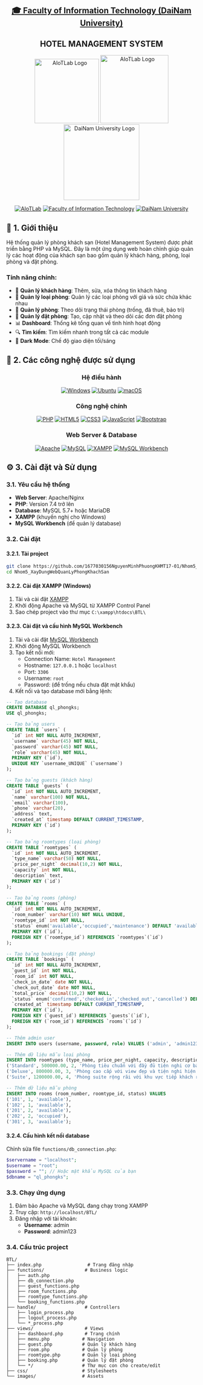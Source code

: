 <h2 align="center">
    <a href="https://dainam.edu.vn/vi/khoa-cong-nghe-thong-tin">
    🎓 Faculty of Information Technology (DaiNam University)
    </a>
</h2>
<h2 align="center">
    HOTEL MANAGEMENT SYSTEM
</h2>
<div align="center">
    <p align="center">
        <img src="docs/logo/aiotlab_logo.png" alt="AIoTLab Logo" width="170"/>
        <img src="docs/logo/fitdnu_logo.png" alt="AIoTLab Logo" width="180"/>
        <img src="docs/logo/dnu_logo.png" alt="DaiNam University Logo" width="200"/>
    </p>

[![AIoTLab](https://img.shields.io/badge/AIoTLab-green?style=for-the-badge)](https://www.facebook.com/DNUAIoTLab)
[![Faculty of Information Technology](https://img.shields.io/badge/Faculty%20of%20Information%20Technology-blue?style=for-the-badge)](https://dainam.edu.vn/vi/khoa-cong-nghe-thong-tin)
[![DaiNam University](https://img.shields.io/badge/DaiNam%20University-orange?style=for-the-badge)](https://dainam.edu.vn)

</div>

## 📖 1. Giới thiệu
Hệ thống quản lý phòng khách sạn (Hotel Management System) được phát triển bằng PHP và MySQL. Đây là một ứng dụng web hoàn chỉnh giúp quản lý các hoạt động của khách sạn bao gồm quản lý khách hàng, phòng, loại phòng và đặt phòng.

### Tính năng chính:
- 👥 **Quản lý khách hàng**: Thêm, sửa, xóa thông tin khách hàng
- 🏨 **Quản lý loại phòng**: Quản lý các loại phòng với giá và sức chứa khác nhau
- 🚪 **Quản lý phòng**: Theo dõi trạng thái phòng (trống, đã thuê, bảo trì)
- 📅 **Quản lý đặt phòng**: Tạo, cập nhật và theo dõi các đơn đặt phòng
- 📊 **Dashboard**: Thống kê tổng quan về tình hình hoạt động
- 🔍 **Tìm kiếm**: Tìm kiếm nhanh trong tất cả các module 
- 🌙 **Dark Mode**: Chế độ giao diện tối/sáng

## 🔧 2. Các công nghệ được sử dụng
<div align="center">

### Hệ điều hành
[![Windows](https://img.shields.io/badge/Windows-0078D6?style=for-the-badge&logo=windows&logoColor=white)](https://www.microsoft.com/en-us/windows/)
[![Ubuntu](https://img.shields.io/badge/Ubuntu-E95420?style=for-the-badge&logo=ubuntu&logoColor=white)](https://ubuntu.com/)
[![macOS](https://img.shields.io/badge/macOS-000000?style=for-the-badge&logo=apple&logoColor=white)](https://www.apple.com/macos/)

### Công nghệ chính
[![PHP](https://img.shields.io/badge/PHP-777BB4?style=for-the-badge&logo=php&logoColor=white)](https://www.php.net/)
[![HTML5](https://img.shields.io/badge/HTML5-E34F26?style=for-the-badge&logo=html5&logoColor=white)](https://developer.mozilla.org/en-US/docs/Web/HTML)
[![CSS3](https://img.shields.io/badge/CSS3-1572B6?style=for-the-badge&logo=css3&logoColor=white)](https://developer.mozilla.org/en-US/docs/Web/CSS)
[![JavaScript](https://img.shields.io/badge/JavaScript-F7DF1E?style=for-the-badge&logo=javascript&logoColor=black)](https://developer.mozilla.org/en-US/docs/Web/JavaScript)
[![Bootstrap](https://img.shields.io/badge/Bootstrap_5.3.3-563D7C?style=for-the-badge&logo=bootstrap&logoColor=white)](https://getbootstrap.com/)

### Web Server & Database
[![Apache](https://img.shields.io/badge/Apache-D22128?style=for-the-badge&logo=apache&logoColor=white)](https://httpd.apache.org/)
[![MySQL](https://img.shields.io/badge/MySQL-4479A1?style=for-the-badge&logo=mysql&logoColor=white)](https://www.mysql.com/)
[![XAMPP](https://img.shields.io/badge/XAMPP-FB7A24?style=for-the-badge&logo=xampp&logoColor=white)](https://www.apachefriends.org/)
[![MySQL Workbench](https://img.shields.io/badge/MySQL_Workbench-4479A1?style=for-the-badge&logo=mysql&logoColor=white)](https://dev.mysql.com/downloads/workbench/)

</div>

## ⚙️ 3. Cài đặt và Sử dụng

### 3.1. Yêu cầu hệ thống

- **Web Server**: Apache/Nginx
- **PHP**: Version 7.4 trở lên
- **Database**: MySQL 5.7+ hoặc MariaDB
- **XAMPP** (khuyến nghị cho Windows)
- **MySQL Workbench** (để quản lý database)

### 3.2. Cài đặt

#### 3.2.1. Tải project
```bash
git clone https://github.com/1677030156NguyenMinhPhuongKHMT17-01/Nhom5_XayDungWebQuanLyPhongKhachSan.git
cd Nhom5_XayDungWebQuanLyPhongKhachSan
```

#### 3.2.2. Cài đặt XAMPP (Windows)
1. Tải và cài đặt [XAMPP](https://www.apachefriends.org/download.html)
2. Khởi động Apache và MySQL từ XAMPP Control Panel
3. Sao chép project vào thư mục `C:\xampp\htdocs\BTL\`

#### 3.2.3. Cài đặt và cấu hình MySQL Workbench
1. Tải và cài đặt [MySQL Workbench](https://dev.mysql.com/downloads/workbench/)
2. Khởi động MySQL Workbench
3. Tạo kết nối mới:
   - Connection Name: `Hotel Management`
   - Hostname: `127.0.0.1` hoặc `localhost`
   - Port: `3306`
   - Username: `root`
   - Password: (để trống nếu chưa đặt mật khẩu)
4. Kết nối và tạo database mới bằng lệnh:

```sql
-- Tạo database
CREATE DATABASE ql_phongks;
USE ql_phongks;

-- Tạo bảng users
CREATE TABLE `users` (
  `id` int NOT NULL AUTO_INCREMENT,
  `username` varchar(45) NOT NULL,
  `password` varchar(45) NOT NULL,
  `role` varchar(45) NOT NULL,
  PRIMARY KEY (`id`),
  UNIQUE KEY `username_UNIQUE` (`username`)
);

-- Tạo bảng guests (khách hàng)
CREATE TABLE `guests` (
  `id` int NOT NULL AUTO_INCREMENT,
  `name` varchar(100) NOT NULL,
  `email` varchar(100),
  `phone` varchar(20),
  `address` text,
  `created_at` timestamp DEFAULT CURRENT_TIMESTAMP,
  PRIMARY KEY (`id`)
);

-- Tạo bảng roomtypes (loại phòng)
CREATE TABLE `roomtypes` (
  `id` int NOT NULL AUTO_INCREMENT,
  `type_name` varchar(50) NOT NULL,
  `price_per_night` decimal(10,2) NOT NULL,
  `capacity` int NOT NULL,
  `description` text,
  PRIMARY KEY (`id`)
);

-- Tạo bảng rooms (phòng)
CREATE TABLE `rooms` (
  `id` int NOT NULL AUTO_INCREMENT,
  `room_number` varchar(10) NOT NULL UNIQUE,
  `roomtype_id` int NOT NULL,
  `status` enum('available','occupied','maintenance') DEFAULT 'available',
  PRIMARY KEY (`id`),
  FOREIGN KEY (`roomtype_id`) REFERENCES `roomtypes`(`id`)
);

-- Tạo bảng bookings (đặt phòng)
CREATE TABLE `bookings` (
  `id` int NOT NULL AUTO_INCREMENT,
  `guest_id` int NOT NULL,
  `room_id` int NOT NULL,
  `check_in_date` date NOT NULL,
  `check_out_date` date NOT NULL,
  `total_price` decimal(10,2) NOT NULL,
  `status` enum('confirmed','checked_in','checked_out','cancelled') DEFAULT 'confirmed',
  `created_at` timestamp DEFAULT CURRENT_TIMESTAMP,
  PRIMARY KEY (`id`),
  FOREIGN KEY (`guest_id`) REFERENCES `guests`(`id`),
  FOREIGN KEY (`room_id`) REFERENCES `rooms`(`id`)
);

-- Thêm admin user
INSERT INTO users (username, password, role) VALUES ('admin', 'admin123', 'admin');

-- Thêm dữ liệu mẫu loại phòng
INSERT INTO roomtypes (type_name, price_per_night, capacity, description) VALUES
('Standard', 500000.00, 2, 'Phòng tiêu chuẩn với đầy đủ tiện nghi cơ bản'),
('Deluxe', 800000.00, 3, 'Phòng cao cấp với view đẹp và tiện nghi hiện đại'),
('Suite', 1200000.00, 4, 'Phòng suite rộng rãi với khu vực tiếp khách riêng');

-- Thêm dữ liệu mẫu phòng
INSERT INTO rooms (room_number, roomtype_id, status) VALUES
('101', 1, 'available'),
('102', 1, 'available'),
('201', 2, 'available'),
('202', 2, 'occupied'),
('301', 3, 'available');
```

#### 3.2.4. Cấu hình kết nối database
Chỉnh sửa file `functions/db_connection.php`:
```php
$servername = "localhost";
$username = "root"; 
$password = ""; // Hoặc mật khẩu MySQL của bạn
$dbname = "ql_phongks";
```

### 3.3. Chạy ứng dụng

1. Đảm bảo Apache và MySQL đang chạy trong XAMPP
2. Truy cập: `http://localhost/BTL/`
3. Đăng nhập với tài khoản:
   - **Username**: admin
   - **Password**: admin123

### 3.4. Cấu trúc project

```
BTL/
├── index.php                 # Trang đăng nhập
├── functions/               # Business logic
│   ├── auth.php
│   ├── db_connection.php
│   ├── guest_functions.php
│   ├── room_functions.php
│   ├── roomtype_functions.php
│   └── booking_functions.php
├── handle/                  # Controllers
│   ├── login_process.php
│   ├── logout_process.php
│   └── *_process.php
├── views/                   # Views
│   ├── dashboard.php        # Trang chính
│   ├── menu.php            # Navigation
│   ├── guest.php           # Quản lý khách hàng
│   ├── room.php            # Quản lý phòng
│   ├── roomtype.php        # Quản lý loại phòng
│   ├── booking.php         # Quản lý đặt phòng
│   └── */                  # Thư mục con cho create/edit
├── css/                    # Stylesheets
└── images/                 # Assets
```
